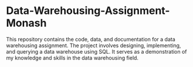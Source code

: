 # Data-Warehousing-Assignment-Monash
This repository contains the code, data, and documentation for a data warehousing assignment. The project involves designing, implementing, and querying a data warehouse using SQL. It serves as a demonstration of my knowledge and skills in the data warehousing field.
